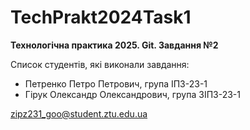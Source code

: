 # TechPrakt2024Task1
**Технологічна практика 2025. Git. Завдання №2**

Список студентів, які виконали завдання:
* Петренко Петро Петрович, група ІПЗ-23-1
* Гірук Олександр Олександрович, група ЗІПЗ-23-1

zipz231_goo@student.ztu.edu.ua